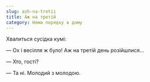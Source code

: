 ```yaml
---
slug: azh-na-tretii
title: Аж на третій
category: Нема порядку в дому
---
```

Хвалиться сусідка кумі:

— Ох і весілля ж було! Аж на третій день розійшлися…

— Хто, гості?

— Та ні. Молодий з молодою.
